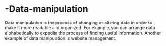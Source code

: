 # -Data-manipulation
Data manipulation is the process of changing or altering data in order to make it more readable and organized. For example, you can arrange data alphabetically to expedite the process of finding useful information. Another example of data manipulation is website management.
